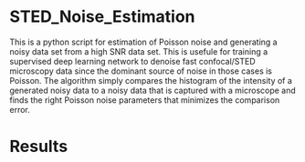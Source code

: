# STED_Noise_Estimation
This is a python script for estimation of Poisson noise and generating a noisy data set from a high SNR data set. This is usefule for training a supervised deep learning
network to denoise fast confocal/STED microscopy data since the dominant source of noise in those cases is Poisson. The algorithm simply compares the histogram of the intensity of a generated noisy data to a noisy data that is captured with a microscope and finds the right Poisson noise parameters that minimizes the comparison error.

# Results 
